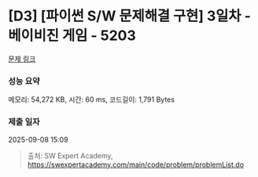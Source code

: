 # [D3] [파이썬 S/W 문제해결 구현] 3일차 - 베이비진 게임 - 5203 

[문제 링크](https://swexpertacademy.com/main/code/problem/problemDetail.do?contestProbId=AWT-MRHKchIDFAVT) 

### 성능 요약

메모리: 54,272 KB, 시간: 60 ms, 코드길이: 1,791 Bytes

### 제출 일자

2025-09-08 15:09



> 출처: SW Expert Academy, https://swexpertacademy.com/main/code/problem/problemList.do